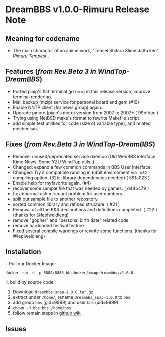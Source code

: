 # DreamBBS v1.0.0-Rimuru Release Note

## Meaning for codename

* The main charactor of an anime work, "Tensei Shitara Slime datta ken", *Rimuru Tempest* .

## Features (*from Rev.Beta 3 in WindTop-DreamBBS*)

* Ported piaip's flat terminal (`pfterm`) in this release version, improve terminal rendering.
* Mail backup (mzip) service for personal board and gem (#19)
* Enable NNTP client (for news group) again.
* Upgrade pmore (piaip's more) version from 2007 to 2007+ ( 99bfdac )
* Trying using NetBSD make's format to rewrite Makefile script
* add simple test utilities for code (size of variable type), and related mechenism.

## Fixes (*from Rev.Beta 3 in WindTop-DreamBBS*)

* Remove: unused/deprecated service daemon (Old WebBBS interface, Kimo News, Some YZU WindTop utils..)
* Changed: expand a few common commands in BBS User Interface.
* Changed: Try it compatible running in 64bit environment via `-m32` compiling option. (32bit library dependencies needed) ( 591a023 )
* Enable help for myfavorite again. (#4)
* recover some sample file that was needed by games. ( d44b479 )
* fix abnormal ushm->count problem for user numbers.
* split out sample file to another repository.
* sorted common library and refined structure. ( #21 )
* Removal of all the K&R declarations and definitions completed. ( #22 ) (thanks for @IepIweidieng)
* remove "gopher" and "personal birth date" related code
* remove hardcoded festival feature
* Fixed several compile warnings or rewrite some functions. (thanks for @IepIweidieng)

## Installation

i. Pull our Docker Image:
```
docker run -d -p 8888:8888 bbsdocker/imagedreambbs:v1.0.0
```

ii. build by source code:

1. Download `dreambbs_snap-1.0.0.tar.gz` .
2. extract under `/home/`, rename `dreambbs_snap-1.0.0` to `bbs`.
3. add group `bbs` (gid=9999) and user `bbs` (uid=9999)
4. `chown -R bbs:bbs /home/bbs`
5. follow remain steps in [github wiki](https://github.com/ccns/dreambbs/wiki/INSTALL)

## Issues